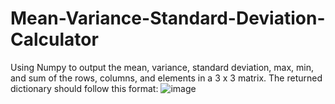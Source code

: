 # Mean-Variance-Standard-Deviation-Calculator
 Using Numpy to output the mean, variance, standard deviation, max, min, and sum of the rows, columns, and elements in a 3 x 3 matrix.
 The returned dictionary should follow this format:
 ![image](https://github.com/juliaNogueiraC/Mean-Variance-Standard-Deviation-Calculator/assets/69528739/9b95f177-c9dc-41c9-a2da-edfb2fb99ad0)
